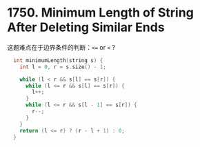 # 1750. Minimum Length of String After Deleting Similar Ends

这题难点在于边界条件的判断：`<=` or `<` ?

```cpp
  int minimumLength(string s) {
    int l = 0, r = s.size() - 1;

    while (l < r && s[l] == s[r]) {
      while (l <= r && s[l] == s[r]) {
        l++;
      }
      while (l <= r && s[l - 1] == s[r]) {
        r--;
      }
    }
    return (l <= r) ? (r - l + 1) : 0;
  }
```